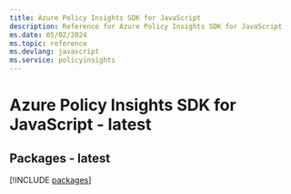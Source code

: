 ```yaml
---
title: Azure Policy Insights SDK for JavaScript
description: Reference for Azure Policy Insights SDK for JavaScript
ms.date: 05/02/2024
ms.topic: reference
ms.devlang: javascript
ms.service: policyinsights
---
```

# Azure Policy Insights SDK for JavaScript - latest
## Packages - latest
[!INCLUDE [packages](policy-insights-index.md)]
